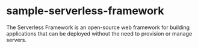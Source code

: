 # sample-serverless-framework
The Serverless Framework is an open-source web framework for building applications that can be deployed without the need to provision or manage servers.
